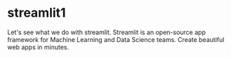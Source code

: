 # streamlit1
Let's see what we do with streamlit. Streamlit is an open-source app framework for Machine Learning and Data Science teams. Create beautiful web apps in minutes.
